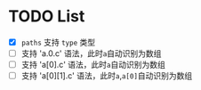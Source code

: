 # TODO List

- [x] `paths` 支持 `type` 类型
- [ ] 支持 'a.0.c' 语法，此时`a`自动识别为数组
- [ ] 支持 'a[0].c' 语法，此时`a`自动识别为数组
- [ ] 支持 'a[0][1].c' 语法，此时`a`,`a[0]`自动识别为数组
